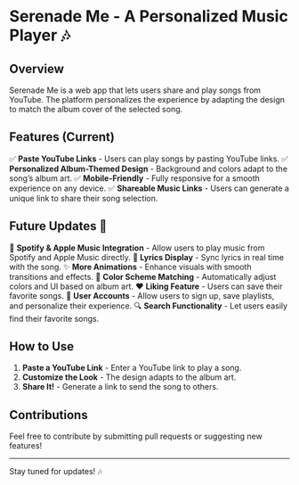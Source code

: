 # Serenade Me - A Personalized Music Player 🎶

## Overview
Serenade Me is a web app that lets users share and play songs from YouTube. The platform personalizes the experience by adapting the design to match the album cover of the selected song.

## Features (Current)
✅ **Paste YouTube Links** - Users can play songs by pasting YouTube links.
✅ **Personalized Album-Themed Design** - Background and colors adapt to the song’s album art.
✅ **Mobile-Friendly** - Fully responsive for a smooth experience on any device.
✅ **Shareable Music Links** - Users can generate a unique link to share their song selection.

## Future Updates 🚀
🎵 **Spotify & Apple Music Integration** - Allow users to play music from Spotify and Apple Music directly.
📝 **Lyrics Display** - Sync lyrics in real time with the song.
✨ **More Animations** - Enhance visuals with smooth transitions and effects.
🎨 **Color Scheme Matching** - Automatically adjust colors and UI based on album art.
❤️ **Liking Feature** - Users can save their favorite songs.
👤 **User Accounts** - Allow users to sign up, save playlists, and personalize their experience.
🔍 **Search Functionality** - Let users easily find their favorite songs.

## How to Use
1. **Paste a YouTube Link** - Enter a YouTube link to play a song.
2. **Customize the Look** - The design adapts to the album art.
3. **Share It!** - Generate a link to send the song to others.

## Contributions
Feel free to contribute by submitting pull requests or suggesting new features!

---
Stay tuned for updates! 🎶

